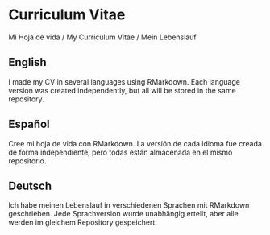 # Curriculum Vitae
Mi Hoja de vida / My Curriculum Vitae / Mein Lebenslauf

## English
I made my CV in several languages using RMarkdown.
Each language version was created independently, but all will be stored in the same repository.

## Español
Cree mi hoja de vida con RMarkdown.
La versión de cada idioma fue creada de forma independiente, pero todas están almacenada en el mismo repositorio.

## Deutsch
Ich habe meinen Lebenslauf in verschiedenen Sprachen mit RMarkdown geschrieben.
Jede Sprachversion wurde unabhängig ertellt, aber alle werden im gleichem Repository gespeichert.

